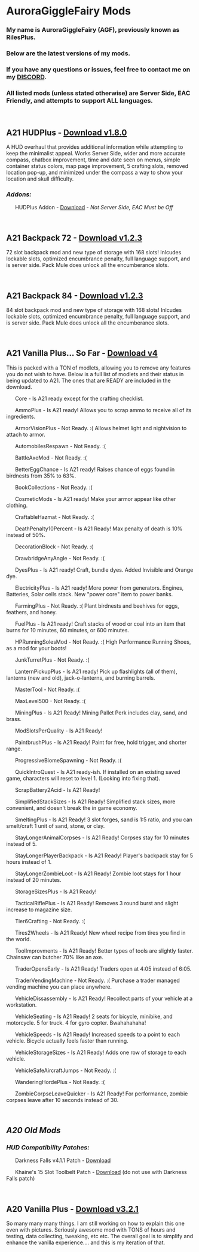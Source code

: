 # AuroraGiggleFairy Mods

### My name is AuroraGiggleFairy (AGF), previously known as RilesPlus.

### Below are the latest versions of my mods.

### If you have any questions or issues, feel free to contact me on my [DISCORD](https://discord.gg/Vm5eyW6N4r).

### All listed mods (unless stated otherwise) are Server Side, EAC Friendly, and attempts to support ALL languages.

<p>&nbsp;</p>

## **A21 HUDPlus** - [Download v1.8.0](https://github.com/AuroraGiggleFairy/AuroraGiggleFairy.github.io/raw/main/AGF-A21HUDPlus1.8.0.zip)

A HUD overhaul that provides additional information while attempting to keep the minimalist appeal. Works Server Side, wider and more accurate compass, chatbox improvement, time and date seen on menus, simple container status colors, map page improvement, 5 crafting slots, removed location pop-up, and minimized under the compass a way to show your location and skull difficulty.

### ***Addons:***

&nbsp;&nbsp;&nbsp;&nbsp;&nbsp; HUDPlus Addon - [Download](https://github.com/AuroraGiggleFairy/AuroraGiggleFairy.github.io/raw/main/AGF-A21HUDPlus-Addon1.4.0.zip) - *Not Server Side, EAC Must be Off*

<p>&nbsp;</p>

## **A21 Backpack 72** - [Download v1.2.3](https://github.com/AuroraGiggleFairy/AuroraGiggleFairy.github.io/raw/main/AGF-A21Backpack72Plus1.2.3.zip)

72 slot backpack mod and new type of storage with 168 slots! Inlcudes lockable slots, optimized encumbrance penalty, full language support, and is server side. Pack Mule does unlock all the encumberance slots.
  
<p>&nbsp;</p>

## **A21 Backpack 84** - [Download v1.2.3](https://github.com/AuroraGiggleFairy/AuroraGiggleFairy.github.io/raw/main/AGF-A21Backpack84Plus1.2.3.zip)

84 slot backpack mod and new type of storage with 168 slots! Inlcudes lockable slots, optimized encumbrance penalty, full language support, and is server side. Pack Mule does unlock all the encumberance slots.
  
<p>&nbsp;</p>

## **A21 Vanilla Plus... So Far** - [Download v4](https://github.com/AuroraGiggleFairy/AuroraGiggleFairy.github.io/raw/main/AGF-A21-VP-SoFar-v4.zip)
This is packed with a TON of modlets, allowing you to remove any features you do not wish to have. Below is a full list of modlets and their status in being updated to A21. The ones that are READY are included in the download.

&nbsp;&nbsp;&nbsp;&nbsp;&nbsp; Core - Is A21 ready except for the crafting checklist.

&nbsp;&nbsp;&nbsp;&nbsp;&nbsp; AmmoPlus - Is A21 ready! Allows you to scrap ammo to receive all of its ingredients.

&nbsp;&nbsp;&nbsp;&nbsp;&nbsp; ArmorVisionPlus - Not Ready. :( Allows helmet light and nightvision to attach to armor.

&nbsp;&nbsp;&nbsp;&nbsp;&nbsp; AutomobilesRespawn - Not Ready. :(

&nbsp;&nbsp;&nbsp;&nbsp;&nbsp; BattleAxeMod - Not Ready. :(

&nbsp;&nbsp;&nbsp;&nbsp;&nbsp; BetterEggChance - Is A21 ready! Raises chance of eggs found in birdnests from 35% to 63%.

&nbsp;&nbsp;&nbsp;&nbsp;&nbsp; BookCollections - Not Ready. :(

&nbsp;&nbsp;&nbsp;&nbsp;&nbsp; CosmeticMods - Is A21 ready! Make your armor appear like other clothing.

&nbsp;&nbsp;&nbsp;&nbsp;&nbsp; CraftableHazmat - Not Ready. :(

&nbsp;&nbsp;&nbsp;&nbsp;&nbsp; DeathPenalty10Percent - Is A21 Ready! Max penalty of death is 10% instead of 50%.

&nbsp;&nbsp;&nbsp;&nbsp;&nbsp; DecorationBlock - Not Ready. :(

&nbsp;&nbsp;&nbsp;&nbsp;&nbsp; DrawbridgeAnyAngle - Not Ready. :(

&nbsp;&nbsp;&nbsp;&nbsp;&nbsp; DyesPlus - Is A21 ready! Craft, bundle dyes. Added Invisible and Orange dye.

&nbsp;&nbsp;&nbsp;&nbsp;&nbsp; ElectricityPlus - Is A21 ready! More power from generators. Engines, Batteries, Solar cells stack. New "power core" item to power banks.

&nbsp;&nbsp;&nbsp;&nbsp;&nbsp; FarmingPlus - Not Ready. :( Plant birdnests and beehives for eggs, feathers, and honey.

&nbsp;&nbsp;&nbsp;&nbsp;&nbsp; FuelPlus - Is A21 ready! Craft stacks of wood or coal into an item that burns for 10 minutes, 60 minutes, or 600 minutes.

&nbsp;&nbsp;&nbsp;&nbsp;&nbsp; HPRunningSolesMod - Not Ready. :( High Performance Running Shoes, as a mod for your boots!

&nbsp;&nbsp;&nbsp;&nbsp;&nbsp; JunkTurretPlus - Not Ready. :(

&nbsp;&nbsp;&nbsp;&nbsp;&nbsp; LanternPickupPlus - Is A21 ready! Pick up flashlights (all of them), lanterns (new and old), jack-o-lanterns, and burning barrels. 

&nbsp;&nbsp;&nbsp;&nbsp;&nbsp; MasterTool - Not Ready. :(

&nbsp;&nbsp;&nbsp;&nbsp;&nbsp; MaxLevel500 - Not Ready. :(

&nbsp;&nbsp;&nbsp;&nbsp;&nbsp; MiningPlus - Is A21 Ready! Mining Pallet Perk includes clay, sand, and brass.

&nbsp;&nbsp;&nbsp;&nbsp;&nbsp; ModSlotsPerQuality - Is A21 Ready!

&nbsp;&nbsp;&nbsp;&nbsp;&nbsp; PaintbrushPlus - Is A21 Ready! Paint for free, hold trigger, and shorter range.

&nbsp;&nbsp;&nbsp;&nbsp;&nbsp; ProgressiveBiomeSpawning - Not Ready. :(

&nbsp;&nbsp;&nbsp;&nbsp;&nbsp; QuickIntroQuest - Is A21 ready-ish. If installed on an existing saved game, characters will reset to level 1. (Looking into fixing that).

&nbsp;&nbsp;&nbsp;&nbsp;&nbsp; ScrapBattery2Acid - Is A21 Ready!

&nbsp;&nbsp;&nbsp;&nbsp;&nbsp; SimplifiedStackSizes - Is A21 Ready! Simplified stack sizes, more convenient, and doesn't break the in game economy.

&nbsp;&nbsp;&nbsp;&nbsp;&nbsp; SmeltingPlus - Is A21 Ready! 3 slot forges, sand is 1:5 ratio, and you can smelt/craft 1 unit of sand, stone, or clay.

&nbsp;&nbsp;&nbsp;&nbsp;&nbsp; StayLongerAnimalCorpses - Is A21 Ready! Corpses stay for 10 minutes instead of 5.

&nbsp;&nbsp;&nbsp;&nbsp;&nbsp; StayLongerPlayerBackpack - Is A21 Ready! Player's backpack stay for 5 hours instead of 1.

&nbsp;&nbsp;&nbsp;&nbsp;&nbsp; StayLongerZombieLoot - Is A21 Ready! Zombie loot stays for 1 hour instead of 20 minutes.

&nbsp;&nbsp;&nbsp;&nbsp;&nbsp; StorageSizesPlus - Is A21 Ready!

&nbsp;&nbsp;&nbsp;&nbsp;&nbsp; TacticalRiflePlus - Is A21 Ready! Removes 3 round burst and slight increase to magazine size.

&nbsp;&nbsp;&nbsp;&nbsp;&nbsp; Tier6Crafting - Not Ready. :(

&nbsp;&nbsp;&nbsp;&nbsp;&nbsp; Tires2Wheels - Is A21 Ready! New wheel recipe from tires you find in the world.

&nbsp;&nbsp;&nbsp;&nbsp;&nbsp; ToolImprovments - Is A21 Ready! Better types of tools are slightly faster. Chainsaw can butcher 70% like an axe.

&nbsp;&nbsp;&nbsp;&nbsp;&nbsp; TraderOpensEarly - Is A21 Ready! Traders open at 4:05 instead of 6:05.

&nbsp;&nbsp;&nbsp;&nbsp;&nbsp; TraderVendingMachine - Not Ready. :( Purchase a trader managed vending machine you can place anywhere.

&nbsp;&nbsp;&nbsp;&nbsp;&nbsp; VehicleDissassembly - Is A21 Ready! Recollect parts of your vehicle at a workstation.

&nbsp;&nbsp;&nbsp;&nbsp;&nbsp; VehicleSeating - Is A21 Ready! 2 seats for bicycle, minibike, and motorcycle. 5 for truck. 4 for gyro copter. Bwahahahaha!

&nbsp;&nbsp;&nbsp;&nbsp;&nbsp; VehicleSpeeds - Is A21 Ready! Increased speeds to a point to each vehicle. Bicycle actually feels faster than running.

&nbsp;&nbsp;&nbsp;&nbsp;&nbsp; VehicleStorageSizes - Is A21 Ready! Adds one row of storage to each vehicle.

&nbsp;&nbsp;&nbsp;&nbsp;&nbsp; VehicleSafeAircraftJumps - Not Ready. :(

&nbsp;&nbsp;&nbsp;&nbsp;&nbsp; WanderingHordePlus - Not Ready. :(

&nbsp;&nbsp;&nbsp;&nbsp;&nbsp; ZombieCorpseLeaveQuicker - Is A21 Ready! For performance, zombie corpses leave after 10 seconds instead of 30.

  
<p>&nbsp;</p>

## ***A20 Old Mods***
### ***HUD Compatibility Patches:***

&nbsp;&nbsp;&nbsp;&nbsp;&nbsp; Darkness Falls v4.1.1 Patch - [Download](https://github.com/AuroraGiggleFairy/AuroraGiggleFairy.github.io/raw/main/AGF-A20HUDPlus1.5.2DFPatch.zip)

&nbsp;&nbsp;&nbsp;&nbsp;&nbsp; Khaine's 15 Slot Toolbelt Patch - [Download](https://github.com/AuroraGiggleFairy/AuroraGiggleFairy.github.io/raw/main/KHA20-z15SlotCompAGFHUD.zip) (do not use with Darkness Falls patch)

<p>&nbsp;</p>

## **A20 Vanilla Plus** - [Download v3.2.1](https://github.com/AuroraGiggleFairy/AuroraGiggleFairy.github.io/raw/main/AGF-A20VanillaPlus3.2.1.zip)

So many many many things. I am still working on how to explain this one even with pictures. Seriously awesome mod with TONS of hours and testing, data collecting, tweaking, etc etc. The overall goal is to simplify and enhance the vanilla experience.... and this is my iteration of that.

<p>&nbsp;</p>

